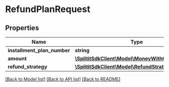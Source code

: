 # RefundPlanRequest

## Properties
Name | Type | Description | Notes
------------ | ------------- | ------------- | -------------
**installment_plan_number** | **string** |  | [optional] 
**amount** | [**\SplititSdkClient\Model\MoneyWithCurrencyCode**](MoneyWithCurrencyCode.md) |  | [optional] 
**refund_strategy** | [**\SplititSdkClient\Model\RefundStrategy**](RefundStrategy.md) |  | [optional] 

[[Back to Model list]](../README.md#documentation-for-models) [[Back to API list]](../README.md#documentation-for-api-endpoints) [[Back to README]](../README.md)


